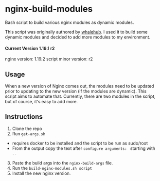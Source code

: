 # nginx-build-modules
Bash script to build various nginx modules as dynamic modules. 

This script was originally authored by [whalehub](https://github.com/whalehub). I used it to build some dynamic modules and decided to add more modules to my environment.

#### Current Version 1.19.1 r2
nginx version: 1.19.2
script minor version: r2

## Usage
When a new version of Nginx comes out, the modules need to be updated prior to updating to the new version (if the modules are dynamic). This script aims to automate that. Currently, there are two modules in the script, but of course, it's easy to add more.

## Instructions
1. Clone the repo
2. Run `get-args.sh` 
  * requires docker to be installed and the script to be run as sudo/root
  * From the output copy the text after `configure arguments: ` starting with `--`
3. Paste the build args into the `nginx-build-args` file.
4. Run the `build-nginx-modules.sh script`
5. Install the new nginx version. 
